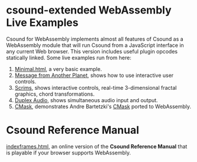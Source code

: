 # csound-extended WebAssembly Live Examples


Csound for WebAssembly implements almost all features of Csound as a WebAssembly 
module that will run Csound from a JavaScript interface in any current 
Web browser. This version includes useful plugin opcodes statically 
linked. Some live examples run from here:
    
1. [Minimal.html](https://gogins.github.io/csound-extended/minimal.html), a very basic example.
2. [Message from Another Planet](https://gogins.github.io/csound-extended/message.html), shows how to use interactive user controls.
3. [Scrims](https://gogins.github.io/csound-extended/scrims.html), shows interactive controls, real-time 3-dimensional fractal graphics, chord transformations.
4. [Duplex Audio](https://gogins.github.io/csound-extended/duplex.html), shows simultaneous audio input and output.
5. [CMask](https://gogins.github.io/csound-extended/cmask.html), demonstrates Andre Bartetzki's <a href="http://www.bartetzki.de/en/software.html" target="_blank">CMask</a> ported to WebAssembly.
    
# Csound Reference Manual 

[indexframes.html](https://gogins.github.io/csound-extended/html/indexframes.html), an online version of the __**Csound Reference Manual**__ that is playable if your browser supports WebAssembly.
